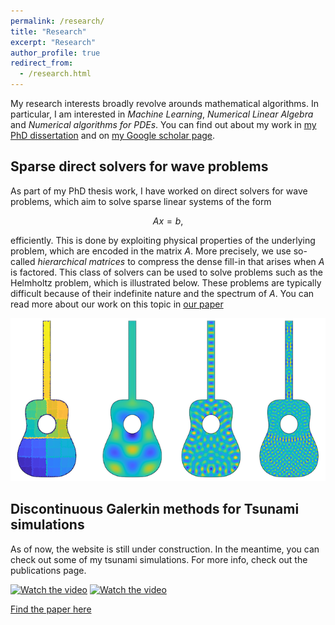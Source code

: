 ```yaml
---
permalink: /research/
title: "Research"
excerpt: "Research"
author_profile: true
redirect_from: 
  - /research.html
---
```


My research interests broadly revolve arounds mathematical algorithms. In particular, I am interested in *Machine Learning*, *Numerical Linear Algebra* and *Numerical algorithms for PDEs*. You can find out about my work in [my PhD dissertation](https://infoscience.epfl.ch/record/288711/files/EPFL_TH8641.pdf) and on [my Google scholar page]().

## Sparse direct solvers for wave problems

As part of my PhD thesis work, I have worked on direct solvers for wave problems, which aim to solve sparse linear systems of the form

$$A x = b, \nonumber$$

efficiently. This is done by exploiting physical properties of the underlying problem, which are encoded in the matrix $A$. More precisely, we use so-called *hierarchical matrices* to compress the dense fill-in that arises when $A$ is factored. This class of solvers can be used to solve problems such as the Helmholtz problem, which is illustrated below. These problems are typically difficult because of their indefinite nature and the spectrum of $A$. You can read more about our work on this topic in [our paper](https://infoscience.epfl.ch/record/279971?ln=en)

![Helmholtz solutions on a guitar](/files/guitars_hprecon.png)

## Discontinuous Galerkin methods for Tsunami simulations

As of now, the website is still under construction. In the meantime, you can check out some of my tsunami simulations. For more info, check out the publications page.

[![Watch the video](https://bonevbs.github.io/files/amr_showcase_prev.png)](/files/amr_showcase.mp4) 
[![Watch the video](https://bonevbs.github.io/files/tohoku_prev.png)](/files/tohoku.mp4)

[Find the paper here](https://infoscience.epfl.ch/record/232449?ln=en)

